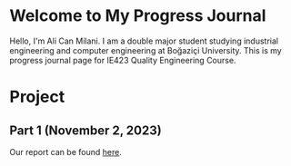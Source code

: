 # Welcome to My Progress Journal

Hello, I'm Ali Can Milani. I am a double major student studying industrial engineering and computer engineering at Boğaziçi University. This is my progress journal page for IE423 Quality Engineering Course.

# Project

## Part 1 (November 2, 2023)

Our report can be found [here](Project_Part1/ie423_project_part1.html).

